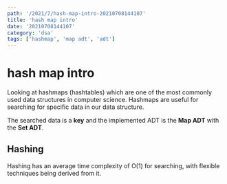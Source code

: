 ```yaml
---
path: '/2021/7/hash-map-intro-20210708144107'
title: 'hash map intro'
date: '20210708144107'
category: 'dsa'
tags: ['hashmap', 'map adt', 'adt']
---
```


# hash map intro
Looking at hashmaps (hashtables) which are one of the most commonly used data structures
in computer science. Hashmaps are useful for searching for specific data in our
data structure.

The searched data is a **key** and the implemented ADT is the **Map ADT** with
the **Set ADT**.

## Hashing
Hashing has an average time complexity of O(1) for searching, with flexible techniques
being derived from it.


